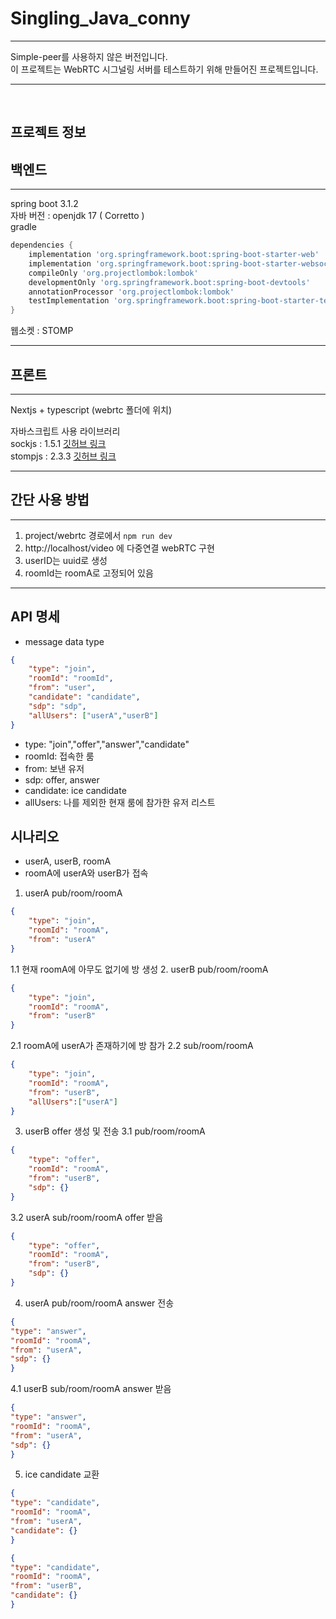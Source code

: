Singling_Java_conny
===============
***
Simple-peer를 사용하지 않은 버전입니다.<br>
이 프로젝트는 WebRTC 시그널링 서버를 테스트하기 위해 만들어진 프로젝트입니다.<br>
***
<br>

프로젝트 정보
--------
백엔드
----
***
spring boot 3.1.2 <br>
자바 버전 : openjdk 17 ( Corretto ) <br>
gradle 
```groovy
dependencies {
    implementation 'org.springframework.boot:spring-boot-starter-web'
    implementation 'org.springframework.boot:spring-boot-starter-websocket' // 시그널링 서버 구축을 위한 websocket
    compileOnly 'org.projectlombok:lombok'
    developmentOnly 'org.springframework.boot:spring-boot-devtools'
    annotationProcessor 'org.projectlombok:lombok'
    testImplementation 'org.springframework.boot:spring-boot-starter-test'
}
```
웹소켓 : STOMP

***
프론트
---
***
Nextjs + typescript (webrtc 폴더에 위치)

자바스크립트 사용 라이브러리<br>
sockjs : 1.5.1 [깃허브 링크](https://github.com/sockjs/sockjs-client)<br>
stompjs : 2.3.3 [깃허브 링크](https://github.com/stomp-js/stompjs)
***

간단 사용 방법
---
***
1. project/webrtc 경로에서 `npm run dev`
2. http://localhost/video 에 다중연결 webRTC 구현
3. userID는 uuid로 생성
4. roomId는 roomA로 고정되어 있음
***

## API 명세

- message data type
```json
{
    "type": "join",
    "roomId": "roomId",
    "from": "user",
    "candidate": "candidate",
    "sdp": "sdp",
    "allUsers": ["userA","userB"]
}
```
- type: "join","offer","answer","candidate"
- roomId: 접속한 룸
- from: 보낸 유저
- sdp: offer, answer
- candidate: ice candidate
- allUsers: 나를 제외한 현재 룸에 참가한 유저 리스트

## 시나리오
- userA, userB, roomA
- roomA에 userA와 userB가 접속
1. userA pub/room/roomA
```json
{
    "type": "join",
    "roomId": "roomA",
    "from": "userA"
}
```
1.1 현재 roomA에 아무도 없기에 방 생성
2. userB pub/room/roomA
```json
{
    "type": "join",
    "roomId": "roomA",
    "from": "userB"
}
```
2.1 roomA에 userA가 존재하기에 방 참가
2.2 sub/room/roomA
```json
{
    "type": "join",
    "roomId": "roomA",
    "from": "userB",
    "allUsers":["userA"]
}
```
3. userB offer 생성 및 전송
3.1 pub/room/roomA
```json
{
    "type": "offer",
    "roomId": "roomA",
    "from": "userB",
    "sdp": {}
}
```
3.2 userA sub/room/roomA offer 받음
```json
{
    "type": "offer",
    "roomId": "roomA",
    "from": "userB",
    "sdp": {}
}
```
4. userA pub/room/roomA answer 전송
```json
{
"type": "answer",
"roomId": "roomA",
"from": "userA",
"sdp": {}
}
```
4.1 userB sub/room/roomA answer 받음
```json
{
"type": "answer",
"roomId": "roomA",
"from": "userA",
"sdp": {}
}
```
5. ice candidate 교환
```json
{
"type": "candidate",
"roomId": "roomA",
"from": "userA",
"candidate": {}
}
```
```json
{
"type": "candidate",
"roomId": "roomA",
"from": "userB",
"candidate": {}
}
```